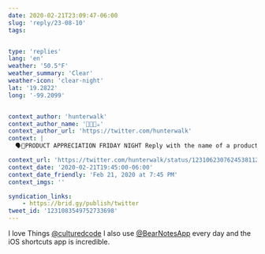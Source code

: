 ```yaml
---
date: 2020-02-21T23:09:47-06:00
slug: 'reply/23-08-10'
tags:


type: 'replies'
lang: 'en'
weather: '50.5°F'
weather_summary: 'Clear'
weather-icon: 'clear-night'
lat: '19.2822'
long: '-99.2099'


context_author: 'hunterwalk'
context_author_name: '🧑🏻‍💻☕️'
context_author_url: 'https://twitter.com/hunterwalk'
context: |
  🗣️📢PRODUCT APPRECIATION FRIDAY NIGHT Reply with the name of a product (doesn't have to be tech) that you love... I'll start: ty ‪<a href="https://twitter.com/BearNotesApp">@BearNotesApp</a>‬ for making a simple yet powerful note taking app that remains independent and built with love...

context_url: 'https://twitter.com/hunterwalk/status/1231062307624538112?s=12'
context_date: '2020-02-21T19:45:00-06:00'
context_date_friendly: 'Feb 21, 2020 at 7:45 PM'
context_imgs: ''

syndication_links:
    - https://brid.gy/publish/twitter
tweet_id: '1231083549752733698'
---
```

I love Things [@culturedcode](https://twitter.com/@culturedcode) I also use [@BearNotesApp](https://twitter.com/@BearNotesApp) every day and the iOS shortcuts app is incredible. 
